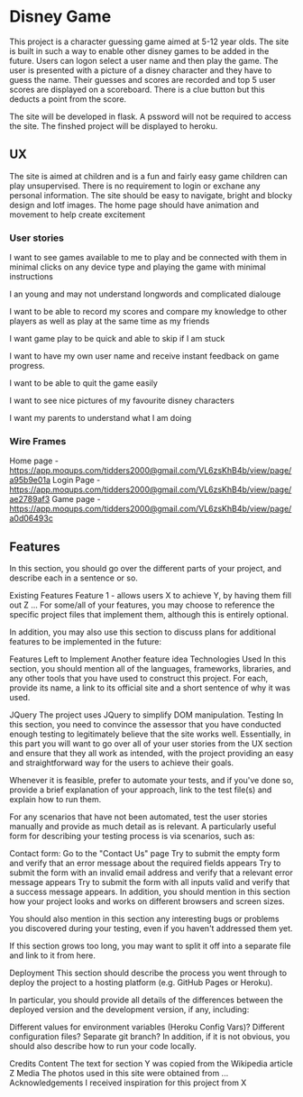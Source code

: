 # Disney Game

This project is a character guessing game aimed at 5-12 year olds. The site is built in such a way to enable other disney games to be added in the future. Users can logon select a user name and then play the game. The user is presented with a picture of a disney character and they have to guess the name. Their guesses and scores are recorded and top 5 user scores are displayed on a scoreboard. There is a clue button but this deducts a point from the score.

The site will be developed in flask. A pssword will not be required to access the site. The finshed project will be displayed to heroku.


## UX
The site is aimed at children and is a fun and fairly easy game children can play unsupervised. There is no requirement to login or exchane any personal information. The site should be easy to navigate, bright and blocky design and lotf images. The home page should have animation and movement to help create excitement

### User stories

I want to see games available to me to play and be connected with them in minimal clicks on any device type and playing the game with minimal instructions

I an young and may not understand longwords and complicated dialouge

I want to be able to record my scores and compare my knowledge to other players as well as play at the same time as my friends

I want game play to be quick and able to skip if I am stuck

I want to have my own user name and receive instant feedback on game progress.

I want to be able to quit the game easily

I want to see nice pictures of my favourite disney characters

I want my parents to understand what I am doing

### Wire Frames
Home page - https://app.moqups.com/tidders2000@gmail.com/VL6zsKhB4b/view/page/a95b9e01a
Login Page - https://app.moqups.com/tidders2000@gmail.com/VL6zsKhB4b/view/page/ae2789af3
Game page - https://app.moqups.com/tidders2000@gmail.com/VL6zsKhB4b/view/page/a0d06493c




## Features
In this section, you should go over the different parts of your project, and describe each in a sentence or so.

Existing Features
Feature 1 - allows users X to achieve Y, by having them fill out Z
...
For some/all of your features, you may choose to reference the specific project files that implement them, although this is entirely optional.

In addition, you may also use this section to discuss plans for additional features to be implemented in the future:

Features Left to Implement
Another feature idea
Technologies Used
In this section, you should mention all of the languages, frameworks, libraries, and any other tools that you have used to construct this project. For each, provide its name, a link to its official site and a short sentence of why it was used.

JQuery
The project uses JQuery to simplify DOM manipulation.
Testing
In this section, you need to convince the assessor that you have conducted enough testing to legitimately believe that the site works well. Essentially, in this part you will want to go over all of your user stories from the UX section and ensure that they all work as intended, with the project providing an easy and straightforward way for the users to achieve their goals.

Whenever it is feasible, prefer to automate your tests, and if you've done so, provide a brief explanation of your approach, link to the test file(s) and explain how to run them.

For any scenarios that have not been automated, test the user stories manually and provide as much detail as is relevant. A particularly useful form for describing your testing process is via scenarios, such as:

Contact form:
Go to the "Contact Us" page
Try to submit the empty form and verify that an error message about the required fields appears
Try to submit the form with an invalid email address and verify that a relevant error message appears
Try to submit the form with all inputs valid and verify that a success message appears.
In addition, you should mention in this section how your project looks and works on different browsers and screen sizes.

You should also mention in this section any interesting bugs or problems you discovered during your testing, even if you haven't addressed them yet.

If this section grows too long, you may want to split it off into a separate file and link to it from here.

Deployment
This section should describe the process you went through to deploy the project to a hosting platform (e.g. GitHub Pages or Heroku).

In particular, you should provide all details of the differences between the deployed version and the development version, if any, including:

Different values for environment variables (Heroku Config Vars)?
Different configuration files?
Separate git branch?
In addition, if it is not obvious, you should also describe how to run your code locally.

Credits
Content
The text for section Y was copied from the Wikipedia article Z
Media
The photos used in this site were obtained from ...
Acknowledgements
I received inspiration for this project from X
